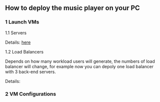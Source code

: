 ## How to deploy the music player on your PC

### 1 Launch VMs
 
  1.1 Servers
 
 Details: [here](https://github.com/Exodus000/CloudComputingProj/blob/master/LaunchServers)
 
  1.2 Load Balancers

Depends on how many workload users will generate, the numbers of load balancer will change, for example now you can depoly one load balancer with 3 back-end servers.

Details: 

### 2 VM Configurations
